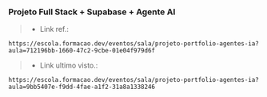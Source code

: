 ### Projeto Full Stack + Supabase + Agente AI

> * Link ref.:
```
https://escola.formacao.dev/eventos/sala/projeto-portfolio-agentes-ia?aula=712196bb-1660-47c2-9cbe-01e04f979d6f
```

> * Link ultimo visto.:
```
https://escola.formacao.dev/eventos/sala/projeto-portfolio-agentes-ia?aula=9bb5407e-f9dd-4fae-a1f2-31a8a1338246
```